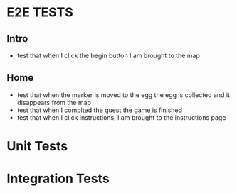 # E2E TESTS

## Intro
* test that when I click the begin button I am brought to the map

## Home
* test that when the marker is moved to the egg the egg is collected and it disappears from the map
* test that when I complted the quest the game is finished
* test that when I click instructions, I am brought to the instructions page

# Unit Tests

# Integration Tests
